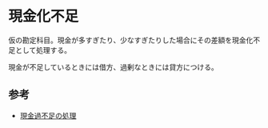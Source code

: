 # 現金化不足

仮の勘定科目。現金が多すぎたり、少なすぎたりした場合にその差額を現金化不足として処理する。

現金が不足しているときには借方、過剰なときには貸方につける。

## 参考
- [現金過不足の処理](https://studyboki3.com/050_kessann/030_kessannseiri/1/1/)
